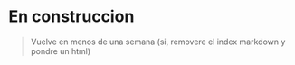 # En construccion
> Vuelve en menos de una semana (si, removere el index markdown y pondre un html)
